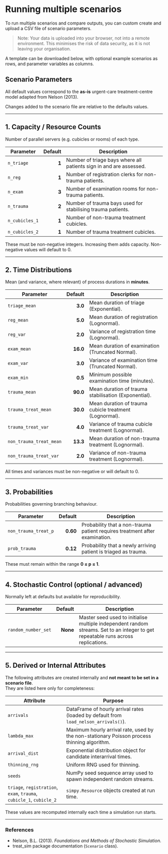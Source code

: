 # Running multiple scenarios

To run multiple scenarios and compare outputs, you can custom create and upload a CSV file of scenario parameters.

> Note: Your data is uploaded into your browser, not into a remote environment. This minimises the risk of data security, as it is not leaving your organisation.

A template can be downloaded below, with optional example scenarios as rows, and parameter variables as columns.

## Scenario Parameters

All default values correspond to the **as-is** urgent-care treatment-centre model adapted from Nelson (2013).

Changes added to the scenario file are relative to the defaults values.

---

## 1. Capacity / Resource Counts
Number of parallel servers (e.g. cubicles or rooms) of each type.

| Parameter | Default | Description |
|-----------|--------:|------------|
| `n_triage`      | **1** | Number of triage bays where all patients sign in and are assessed. |
| `n_reg`         | **1** | Number of registration clerks for non-trauma patients. |
| `n_exam`        | **3** | Number of examination rooms for non-trauma patients. |
| `n_trauma`      | **2** | Number of trauma bays used for stabilising trauma patients. |
| `n_cubicles_1`  | **1** | Number of non-trauma treatment cubicles. |
| `n_cubicles_2`  | **1** | Number of trauma treatment cubicles. |

These must be non-negative integers. Increasing them adds capacity. Non-negative values will default to 0.

---

## 2. Time Distributions
Mean (and variance, where relevant) of process durations in **minutes**.

| Parameter | Default | Description |
|-----------|--------:|------------|
| `triage_mean`            | **3.0**  | Mean duration of triage (Exponential). |
| `reg_mean`               | **5.0**  | Mean duration of registration (Lognormal). |
| `reg_var`                | **2.0**  | Variance of registration time (Lognormal). |
| `exam_mean`              | **16.0** | Mean duration of examination (Truncated Normal). |
| `exam_var`               | **3.0**  | Variance of examination time (Truncated Normal). |
| `exam_min`               | **0.5**  | Minimum possible examination time (minutes). |
| `trauma_mean`            | **90.0** | Mean duration of trauma stabilisation (Exponential). |
| `trauma_treat_mean`      | **30.0** | Mean duration of trauma cubicle treatment (Lognormal). |
| `trauma_treat_var`       | **4.0**  | Variance of trauma cubicle treatment (Lognormal). |
| `non_trauma_treat_mean`  | **13.3** | Mean duration of non-trauma treatment (Lognormal). |
| `non_trauma_treat_var`   | **2.0**  | Variance of non-trauma treatment (Lognormal). |

All times and variances must be non-negative or will default to 0.

---

## 3. Probabilities
Probabilities governing branching behaviour.

| Parameter | Default | Description |
|-----------|--------:|------------|
| `non_trauma_treat_p` | **0.60** | Probability that a non-trauma patient requires treatment after examination. |
| `prob_trauma`       | **0.12** | Probability that a newly arriving patient is triaged as trauma. |

These must remain within the range **0 ≤ p ≤ 1**.

---

## 4. Stochastic Control (optional / advanced)
Normally left at defaults but available for reproducibility.

| Parameter | Default | Description |
|-----------|--------:|------------|
| `random_number_set` | **None** | Master seed used to initialise multiple independent random streams. Set to an integer to get repeatable runs across replications. |

---

## 5. Derived or Internal Attributes
The following attributes are created internally and **not meant to be set in a scenario file**.  
They are listed here only for completeness:

| Attribute | Purpose |
|-----------|--------|
| `arrivals`        | DataFrame of hourly arrival rates (loaded by default from `load_nelson_arrivals()`). |
| `lambda_max`      | Maximum hourly arrival rate, used by the non-stationary Poisson process thinning algorithm. |
| `arrival_dist`    | Exponential distribution object for candidate interarrival times. |
| `thinning_rng`    | Uniform RNG used for thinning. |
| `seeds`           | NumPy seed sequence array used to spawn independent random streams. |
| `triage`, `registration`, `exam`, `trauma`, `cubicle_1`, `cubicle_2` | `simpy.Resource` objects created at run time. |

These values are recomputed internally each time a simulation run starts.

---

### References
* Nelson, B.L. (2013). *Foundations and Methods of Stochastic Simulation.*
* treat_sim package documentation (`Scenario` class).

